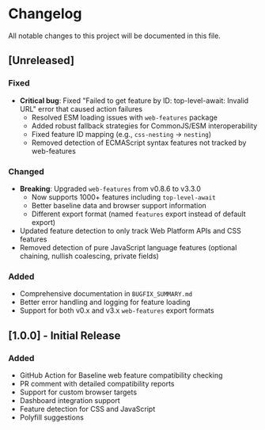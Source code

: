 # Changelog

All notable changes to this project will be documented in this file.

## [Unreleased]

### Fixed
- **Critical bug**: Fixed "Failed to get feature by ID: top-level-await: Invalid URL" error that caused action failures
  - Resolved ESM loading issues with `web-features` package
  - Added robust fallback strategies for CommonJS/ESM interoperability
  - Fixed feature ID mapping (e.g., `css-nesting` → `nesting`)
  - Removed detection of ECMAScript syntax features not tracked by web-features

### Changed
- **Breaking**: Upgraded `web-features` from v0.8.6 to v3.3.0
  - Now supports 1000+ features including `top-level-await`
  - Better baseline data and browser support information
  - Different export format (named `features` export instead of default export)
- Updated feature detection to only track Web Platform APIs and CSS features
- Removed detection of pure JavaScript language features (optional chaining, nullish coalescing, private fields)

### Added
- Comprehensive documentation in `BUGFIX_SUMMARY.md`
- Better error handling and logging for feature loading
- Support for both v0.x and v3.x `web-features` export formats

## [1.0.0] - Initial Release

### Added
- GitHub Action for Baseline web feature compatibility checking
- PR comment with detailed compatibility reports
- Support for custom browser targets
- Dashboard integration support
- Feature detection for CSS and JavaScript
- Polyfill suggestions
